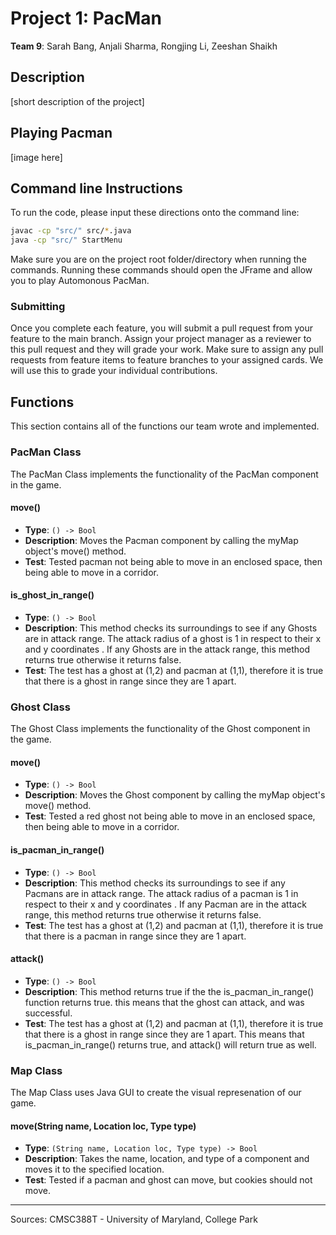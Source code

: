 # Project 1: PacMan
**Team 9**: Sarah Bang, Anjali Sharma, Rongjing Li, Zeeshan Shaikh

## Description
[short description of the project]

## Playing Pacman
[image here]

## Command line Instructions

To run the code, please input these directions onto the command line:
```bash
javac -cp "src/" src/*.java
java -cp "src/" StartMenu
```
Make sure you are on the project root folder/directory when running the commands.
Running these commands should open the JFrame and allow you to play Automonous PacMan.

### Submitting

Once you complete each feature, you will submit a pull request from your feature to the main branch. Assign your project manager as a reviewer to this pull request and they will grade your work. Make sure to assign any pull requests from feature items to feature branches to your assigned cards. We will use this to grade your individual contributions.

## Functions
This section contains all of the functions our team wrote and implemented.

### PacMan Class
The PacMan Class implements the functionality of the PacMan component in the game.

#### move()

- **Type**: `() -> Bool`
- **Description**: Moves the Pacman component by calling the myMap object's move() method.
- **Test**: Tested pacman not being able to move in an enclosed space, then being able to
move in a corridor.

#### is_ghost_in_range()

- **Type**: `() -> Bool`
- **Description**: This method checks its surroundings to see if any Ghosts are in attack range. The attack radius of a ghost is 1 in respect to their x and y coordinates . If any Ghosts are in the attack range, this method returns true otherwise it returns false.
- **Test**: The test has a ghost at (1,2) and pacman at (1,1), therefore it is true that there is a ghost in range since they are 1 apart.



### Ghost Class

The Ghost Class implements the functionality of the Ghost component in the game.

#### move()

- **Type**: `() -> Bool`
- **Description**: Moves the Ghost component by calling the myMap object's move() method.
- **Test**: Tested a red ghost not being able to move in an enclosed space, then being able to
move in a corridor.

#### is_pacman_in_range()

- **Type**: `() -> Bool`
- **Description**: This method checks its surroundings to see if any Pacmans are in attack range. The attack radius of a pacman is 1 in respect to their x and y coordinates . If any Pacman are in the attack range, this method returns true otherwise it returns false.
- **Test**: The test has a ghost at (1,2) and pacman at (1,1), therefore it is true that there is a pacman in range since they are 1 apart.

#### attack()

- **Type**: `() -> Bool`
- **Description**: This method returns true if the the is_pacman_in_range() function returns true. this means that the ghost can attack, and was successful. 
- **Test**: The test has a ghost at (1,2) and pacman at (1,1), therefore it is true that there is a ghost in range since they are 1 apart. This means that is_pacman_in_range() returns true, and attack() will return true as well. 

### Map Class

The Map Class uses Java GUI to create the visual represenation of our game.
#### move(String name, Location loc, Type type)

- **Type**: `(String name, Location loc, Type type) -> Bool`
- **Description**: Takes the name, location, and type of a component and moves it to the specified location.
- **Test**: Tested if a pacman and ghost can move, but cookies should not move.

---
Sources: CMSC388T - University of Maryland, College Park
